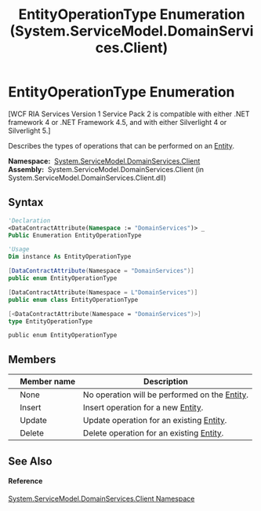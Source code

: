 ﻿---
title: EntityOperationType Enumeration (System.ServiceModel.DomainServices.Client)
TOCTitle: EntityOperationType Enumeration
ms:assetid: T:System.ServiceModel.DomainServices.Client.EntityOperationType
ms:mtpsurl: https://msdn.microsoft.com/en-us/library/system.servicemodel.domainservices.client.entityoperationtype(v=VS.91)
ms:contentKeyID: 28754647
ms.date: 01/27/2012
mtps_version: v=VS.91
f1_keywords:
- System.ServiceModel.DomainServices.Client.EntityOperationType.Insert
- System.ServiceModel.DomainServices.Client.EntityOperationType
- System.ServiceModel.DomainServices.Client.EntityOperationType.None
- System.ServiceModel.DomainServices.Client.EntityOperationType.Update
- System.ServiceModel.DomainServices.Client.EntityOperationType.Delete
dev_langs:
- CSharp
- JScript
- VB
- FSharp
- c++
api_location:
- System.ServiceModel.DomainServices.Client.dll
api_name:
- System.ServiceModel.DomainServices.Client.EntityOperationType
- System.ServiceModel.DomainServices.Client.EntityOperationType.Delete
- System.ServiceModel.DomainServices.Client.EntityOperationType.Insert
- System.ServiceModel.DomainServices.Client.EntityOperationType.Update
- System.ServiceModel.DomainServices.Client.EntityOperationType.None
api_type:
- Managed
topic_type:
- apiref
- kbSyntax
product_family_name: VS
ROBOTS: INDEX,FOLLOW
---

# EntityOperationType Enumeration

\[WCF RIA Services Version 1 Service Pack 2 is compatible with either .NET framework 4 or .NET Framework 4.5, and with either Silverlight 4 or Silverlight 5.\]

Describes the types of operations that can be performed on an [Entity](ff422907\(v=vs.91\).md).

**Namespace:**  [System.ServiceModel.DomainServices.Client](ff422479\(v=vs.91\).md)  
**Assembly:**  System.ServiceModel.DomainServices.Client (in System.ServiceModel.DomainServices.Client.dll)

## Syntax

``` vb
'Declaration
<DataContractAttribute(Namespace := "DomainServices")> _
Public Enumeration EntityOperationType
```

``` vb
'Usage
Dim instance As EntityOperationType
```

``` csharp
[DataContractAttribute(Namespace = "DomainServices")]
public enum EntityOperationType
```

``` c++
[DataContractAttribute(Namespace = L"DomainServices")]
public enum class EntityOperationType
```

``` fsharp
[<DataContractAttribute(Namespace = "DomainServices")>]
type EntityOperationType
```

``` jscript
public enum EntityOperationType
```

## Members

<table>
<thead>
<tr class="header">
<th></th>
<th>Member name</th>
<th>Description</th>
</tr>
</thead>
<tbody>
<tr class="odd">
<td></td>
<td>None</td>
<td>No operation will be performed on the <a href="ff422907(v=vs.91).md">Entity</a>.</td>
</tr>
<tr class="even">
<td></td>
<td>Insert</td>
<td>Insert operation for a new <a href="ff422907(v=vs.91).md">Entity</a>.</td>
</tr>
<tr class="odd">
<td></td>
<td>Update</td>
<td>Update operation for an existing <a href="ff422907(v=vs.91).md">Entity</a>.</td>
</tr>
<tr class="even">
<td></td>
<td>Delete</td>
<td>Delete operation for an existing <a href="ff422907(v=vs.91).md">Entity</a>.</td>
</tr>
</tbody>
</table>

## See Also

#### Reference

[System.ServiceModel.DomainServices.Client Namespace](ff422479\(v=vs.91\).md)

